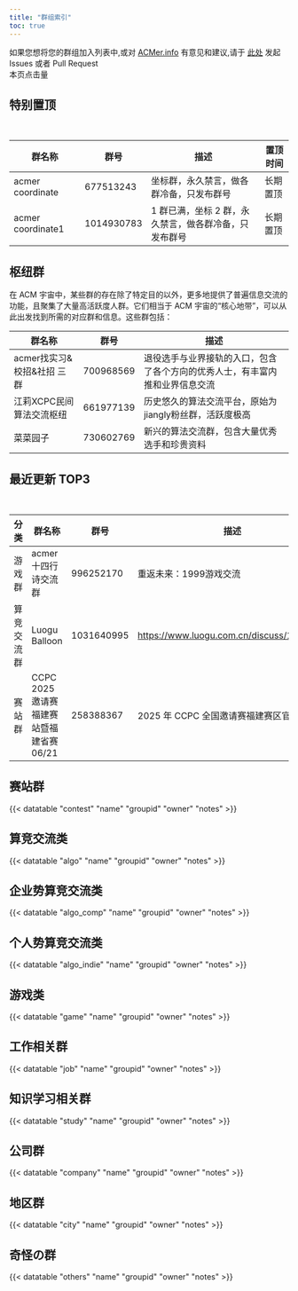 ```yaml
---
title: "群组索引"
toc: true
---
```

如果您想将您的群组加入列表中,或对 [ACMer.info](https://acmer.info/) 有意见和建议,请于 [此处](https://github.com/acmerindex/acmer-info) 发起 Issues 或者 Pull Request
<br/>
<span> 本页点击量<span id="busuanzi_value_page_pv">
<br/>

## 特别置顶

<br/>

| 群名称           | 群号      | 描述                                     | 置顶时间 |
| ---------------- | --------- | ---------------------------------------- | -------- |
| acmer coordinate | 677513243 | 坐标群，永久禁言，做各群冷备，只发布群号 | 长期置顶 |
| acmer coordinate1 | 1014930783 | 1 群已满，坐标 2 群，永久禁言，做各群冷备，只发布群号 | 长期置顶 |

## 枢纽群

在 ACM 宇宙中，某些群的存在除了特定目的以外，更多地提供了普遍信息交流的功能，且聚集了大量高活跃度人群。它们相当于 ACM 宇宙的“核心地带”，可以从此出发找到所需的对应群和信息。这些群包括：
<br/>

| 群名称                     | 群号      | 描述                                                                         |
| -------------------------- | --------- | ---------------------------------------------------------------------------- |
| acmer找实习&校招&社招 三群 | 700968569 | 退役选手与业界接轨的入口，包含了各个方向的优秀人士，有丰富内推和业界信息交流 |
| 江莉XCPC民间算法交流枢纽   | 661977139 | 历史悠久的算法交流平台，原始为jiangly粉丝群，活跃度极高                      |
| 菜菜园子                   | 730602769 | 新兴的算法交流群，包含大量优秀选手和珍贵资料                                 |

## 最近更新 TOP3

<br/>

| 分类       | 群名称                  | 群号       | 描述                                                                                  |
| ---------- | ----------------------- | ---------- | ------------------------------------------------------------------------------------- |
| 游戏群    | acmer十四行诗交流群         | 996252170 | 重返未来：1999游戏交流 |
| 算竞交流群    | Luogu Balloon         | 1031640995 | https://www.luogu.com.cn/discuss/1090109 |
| 赛站群    | CCPC 2025 邀请赛福建赛站暨福建省赛 06/21         | 258388367 | 2025 年 CCPC 全国邀请赛福建赛区官方群 |




## 赛站群

{{< datatable "contest" "name" "groupid" "owner" "notes" >}}

## 算竞交流类

{{< datatable "algo" "name" "groupid" "owner" "notes" >}}

## 企业势算竞交流类

{{< datatable "algo_comp" "name" "groupid" "owner" "notes" >}}

## 个人势算竞交流类

{{< datatable "algo_indie" "name" "groupid" "owner" "notes" >}}

## 游戏类

{{< datatable "game" "name" "groupid" "owner" "notes" >}}

## 工作相关群

{{< datatable "job" "name" "groupid" "owner" "notes" >}}

## 知识学习相关群

{{< datatable "study" "name" "groupid" "owner" "notes" >}}

## 公司群

{{< datatable "company" "name" "groupid" "owner" "notes" >}}

## 地区群

{{< datatable "city" "name" "groupid" "owner" "notes" >}}

## 奇怪の群

{{< datatable "others" "name" "groupid" "owner" "notes" >}}

